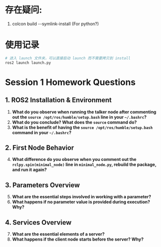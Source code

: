 # 存在疑问:

1. colcon build --symlink-install (For python?)


# 使用记录
```bash
# 进入 launch 文件夹，可以直接启动 launch 而不需要拷贝到 install
ros2 launch launch.py
```


# Session 1 Homework Questions

## 1. ROS2 Installation & Environment

1. **What do you observe when running the talker node after commenting out the `source /opt/ros/humble/setup.bash` line in your `~/.bashrc`?**
2. **What do you conclude? What does the `source` command do?**
3. **What is the benefit of having the `source /opt/ros/humble/setup.bash` command in your `~/.bashrc`?**

## 2. First Node Behavior

4. **What difference do you observe when you comment out the `rclpy.spin(minimal_node)` line in `minimal_node.py`, rebuild the package, and run it again?**

## 3. Parameters Overview

5. **What are the essential steps involved in working with a parameter?**
6. **What happens if no parameter value is provided during execution? Why?**

## 4. Services Overview

7. **What are the essential elements of a server?**
8. **What happens if the client node starts before the server? Why?**

